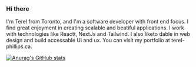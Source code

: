 ### Hi there

I'm Terel from Toronto, and I'm a software developer with front end focus. I find great enjoyment in creating scalable and beatiful applications. I work with technologies like Reactt, NextJs and Tailwind. I also liketo dable in web design and build accessable Ui and ux. You can visit my portfolio at terel-phillips.ca.

[![Anurag's GitHub stats](https://github-readme-stats.vercel.app/api?username=uzistacks)](https://github.com/anuraghazra/github-readme-stats)
